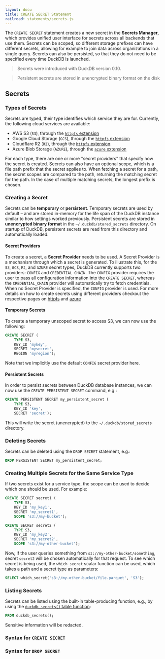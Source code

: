 ```yaml
---
layout: docu
title: CREATE SECRET Statement
railroad: statements/secrets.js
---
```


The `CREATE SECRET` statement creates a new secret in the **Secrets Manager**, which provides unified user interface for secrets across all backends that use them. Secrets can be scoped, so different storage prefixes can have different secrets, allowing for example to join data across organizations in a single query. Secrets can also be persisted, so that they do not need to be specified every time DuckDB is launched.

> Secrets were introduced with DuckDB version 0.10.

> Persistent secrets are stored in unencrypted binary format on the disk

## Secrets

### Types of Secrets

Secrets are typed, their type identifies which service they are for. Currently, the following cloud services are available:

* AWS S3 (`S3`), through the [`httpfs` extension](../../extensions/httpfs/s3api)
* Google Cloud Storage (`GCS`), through the [`httpfs` extension](../../extensions/httpfs/s3api)
* Cloudflare R2 (`R2`), through the [`httpfs` extension](../../extensions/httpfs/s3api)
* Azure Blob Storage (`AZURE`), through the [`azure` extension](../../extensions/azure)

For each type, there are one or more "secret providers" that specify how the secret is created. Secrets can also have an optional scope, which is a file path prefix that the secret applies to. When fetching a secret for a path, the secret scopes are compared to the path, returning the matching secret for the path. In the case of multiple matching secrets, the longest prefix is chosen.

### Creating a Secret

Secrets can be **temporary** or **persistent**. Temporary secrets are used by default – and are stored in-memory for the life span of the DuckDB instance similar to how settings worked previously. Persistent secrets are stored in **unencrypted binary format** in the `~/.duckdb/stored_secrets` directory. On startup of DuckDB, persistent secrets are read from this directory and automatically loaded.

#### Secret Providers

To create a secret, a **Secret Provider** needs to be used. A Secret Provider is a mechanism through which a secret is generated. To illustrate this, for the `S3`, `GCS`, `R2`, and `AZURE` secret types, DuckDB currently supports two providers: `CONFIG` and `CREDENTIAL_CHAIN`. The `CONFIG` provider requires the user to pass all configuration information into the `CREATE SECRET`, whereas the `CREDENTIAL_CHAIN` provider will automatically try to fetch credentials. When no Secret Provider is specified, the `CONFIG` provider is used. For more details on how to create secrets using different providers checkout the respective pages on [httpfs](../../extensions/httpfs#configuration-and-authentication-using-secrets) and [azure](../../extensions/azure#authentication-with-secret)

#### Temporary Secrets

To create a temporary unscoped secret to access S3, we can now use the following:

```sql
CREATE SECRET (
    TYPE S3,
    KEY_ID 'mykey',
    SECRET 'mysecret',
    REGION 'myregion');
```

Note that we implicitly use the default `CONFIG` secret provider here.

#### Persistent Secrets

In order to persist secrets between DuckDB database instances, we can now use the `CREATE PERSISTENT SECRET` command, e.g.:

```sql
CREATE PERSISTENT SECRET my_persistent_secret (
    TYPE S3,
    KEY_ID 'key',
    SECRET 'secret');
```

This will write the secret (unencrypted) to the `~/.duckdb/stored_secrets` directory.

### Deleting Secrets

Secrets can be deleted using the `DROP SECRET` statement, e.g.:

```sql
DROP PERSISTENT SECRET my_persistent_secret;
```

### Creating Multiple Secrets for the Same Service Type

If two secrets exist for a service type, the scope can be used to decide which one should be used. For example:

```sql
CREATE SECRET secret1 (
    TYPE S3,
    KEY_ID 'my_key1',
    SECRET 'my_secret1',
    SCOPE 's3://my-bucket');
```

```sql
CREATE SECRET secret2 (
    TYPE S3,
    KEY_ID 'my_key2',
    SECRET 'my_secret2',
    SCOPE 's3://my-other-bucket');
```

Now, if the user queries something from `s3://my-other-bucket/something`, secret `secret2` will be chosen automatically for that request. To see which secret is being used, the `which_secret` scalar function can be used, which takes a path and a secret type as parameters:

```sql
SELECT which_secret('s3://my-other-bucket/file.parquet', 'S3');
```

### Listing Secrets

Secrets can be listed using the built-in table-producing function, e.g., by using the [`duckdb_secrets()` table function](../duckdb_table_functions#duckdb_secrets):

```sql
FROM duckdb_secrets();
```

Sensitive information will be redacted.

### Syntax for `CREATE SECRET`

<div id="rrdiagram1"></div>

### Syntax for `DROP SECRET`

<div id="rrdiagram2"></div>
